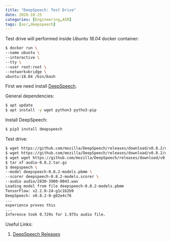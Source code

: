 ```yaml
---
title: "DeepSpeech: Test Drive"
date: 2020-10-25
categories: [Engineering,ASR]
tags: [asr,deepspeech]
---
```


Test drive will performed inside *Ubuntu 18.04* docker container:
```bash
$ docker run \
--name ubuntu \
--interactive \
--tty \
--user root:root \
--network=bridge \
ubuntu:18.04 /bin/bash
```

First we need install [DeepSpeech](https://deepspeech.readthedocs.io/en/v0.8.2/USING.html#installing-deepspeech-python-bindings).

General dependencies:
```bash
$ apt update
$ apt install -y wget python3 pytho3-pip
```

Install DeepSpeech:
```bash
$ pip3 install deepspeech
```

Test drive:
```bash
$ wget https://github.com/mozilla/DeepSpeech/releases/download/v0.8.2/deepspeech-0.8.2-models.pbmm
$ wget https://github.com/mozilla/DeepSpeech/releases/download/v0.8.2/deepspeech-0.8.2-models.scorer
$ wget wget https://github.com/mozilla/DeepSpeech/releases/download/v0.8.2/audio-0.8.2.tar.gz
$ tar xf audio-0.8.2.tar.gz
$ deepspeech \
--model deepspeech-0.8.2-models.pbmm \
--scorer deepspeech-0.8.2-models.scorer \
--audio audio/2830-3980-0043.wav
Loading model from file deepspeech-0.8.2-models.pbmm
TensorFlow: v2.2.0-24-g1c1b2b9
DeepSpeech: v0.8.2-0-g02e4c76
...
experience proves this
...
Inference took 0.729s for 1.975s audio file.
```

Useful Links:
1. [DeepSpeech Releases](https://github.com/mozilla/DeepSpeech/releases)
